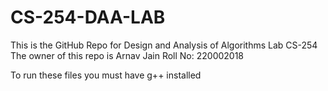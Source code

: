 # CS-254-DAA-LAB

This is the GitHub Repo for Design and Analysis of Algorithms Lab CS-254
The owner of this repo is Arnav Jain
Roll No: 220002018

To run these files you must have g++ installed